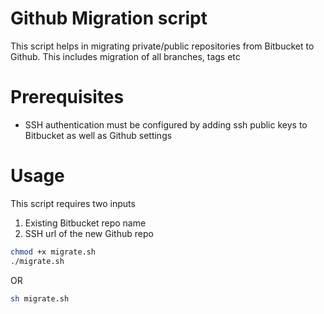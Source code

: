 # Github Migration script

This script helps in migrating private/public repositories from Bitbucket to Github.
This includes migration of all branches, tags etc


# Prerequisites

- SSH authentication must be configured by adding ssh public keys to Bitbucket as well as Github settings

# Usage

This script requires two inputs
1. Existing Bitbucket repo name
2. SSH url of the new Github repo

```bash
chmod +x migrate.sh
./migrate.sh
```
OR
```bash
sh migrate.sh
```
